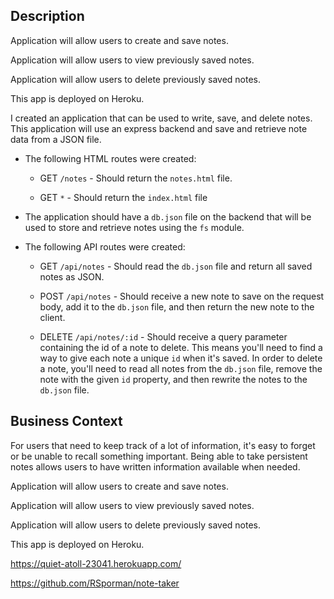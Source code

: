 ## Description

Application will allow users to create and save notes.

Application will allow users to view previously saved notes.

Application will allow users to delete previously saved notes.

This app is deployed on Heroku. 

I created an application that can be used to write, save, and delete notes. This application will use an express backend and save and retrieve note data from a JSON file.


* The following HTML routes were created:

  * GET `/notes` - Should return the `notes.html` file.

  * GET `*` - Should return the `index.html` file

* The application should have a `db.json` file on the backend that will be used to store and retrieve notes using the `fs` module.

* The following API routes were created:

  * GET `/api/notes` - Should read the `db.json` file and return all saved notes as JSON.

  * POST `/api/notes` - Should receive a new note to save on the request body, add it to the `db.json` file, and then return the new note to the client.

  * DELETE `/api/notes/:id` - Should receive a query parameter containing the id of a note to delete. This means you'll need to find a way to give each note a unique `id` when it's saved. In order to delete a note, you'll need to read all notes from the `db.json` file, remove the note with the given `id` property, and then rewrite the notes to the `db.json` file.

## Business Context

For users that need to keep track of a lot of information, it's easy to forget or be unable to recall something important. Being able to take persistent notes allows users to have written information available when needed.


Application will allow users to create and save notes.

Application will allow users to view previously saved notes.

Application will allow users to delete previously saved notes.

This app is deployed on Heroku. 

https://quiet-atoll-23041.herokuapp.com/


https://github.com/RSporman/note-taker


